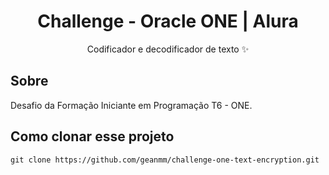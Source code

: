 <h1 align="center">Challenge - Oracle ONE | Alura</h1>
<p align="center">Codificador e decodificador de texto ✨</p>

## Sobre

Desafio da Formação Iniciante em Programação T6 - ONE.

## Como clonar esse projeto

```
git clone https://github.com/geanmm/challenge-one-text-encryption.git
```
